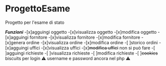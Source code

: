 # ProgettoEsame
Progetto per l'esame di stato

**_Funzioni_**
-[x]agguingi oggetto
-[x]visualizza oggetto
-[x]modifica oggetto
-[x]agguingi fornitore
-[x]visualizza fornitore
-[x]modifica fornitore
-[x]genera ordine
-[x]visualizza ordine
-[x]modifica ordine
-[ ]storico ordini
-[x]agguingi uffici
-[x]visualizza uffici
-[x]~~modifica uffici~~ non si può fare
-[ ]agguingi richieste
-[ ]visualizza richieste
-[ ]modifica richieste
-[ ]~~cookies~~ biscuits per login :warning: username e password ancora nel php :warning: